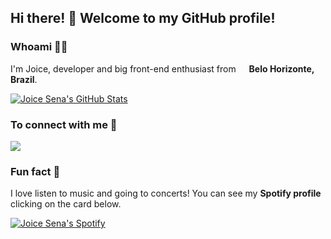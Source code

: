 ## Hi there! 👋 Welcome to my GitHub profile!

### Whoami 👩‍💻
I'm Joice, developer and big front-end enthusiast from <img src="https://image.flaticon.com/icons/svg/197/197386.svg" width="13"/> <b>Belo Horizonte, Brazil</b>.

[![Joice Sena's GitHub Stats](https://github-readme-stats.vercel.app/api?username=joicesena&hide=issues,contribs&show_icons=true&theme=dark)](https://github.com/joicesena)

### To connect with me 🚀 

<a href="https://www.linkedin.com/in/joicesena/" target="_blank"><img src="https://img.shields.io/badge/linkedin-%230077B5.svg?&style=for-the-badge&logo=linkedin&logoColor=white"/></a> 

### Fun fact 🌈
I love listen to music and going to concerts! You can see my <b>Spotify profile</b> clicking on the card below.

[![Joice Sena's Spotify](https://spotify-github-profile.vercel.app/api/view?uid=poxajoice&cover_image=true)](https://open.spotify.com/user/poxajoice)
